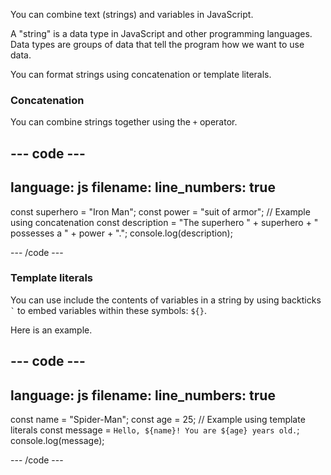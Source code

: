 You can combine text (strings) and variables in JavaScript.

A "string" is a data type in JavaScript and other programming languages. Data types are groups of data that tell the program how we want to use data.

You can format strings using concatenation or template literals.

### Concatenation
 
You can combine strings together using the `+` operator.

--- code ---
---
language: js
filename: 
line_numbers: true
---
    
const superhero = "Iron Man";
const power = "suit of armor";
// Example using concatenation
const description = "The superhero " + superhero + " possesses a " + power + ".";
console.log(description);
    
--- /code ---

### Template literals

You can use include the contents of variables in a string by using backticks ``` ` ``` to embed variables within these symbols: `${}`.

Here is an example.

--- code ---
---
language: js
filename: 
line_numbers: true
---
    
const name = "Spider-Man";
const age = 25;
// Example using template literals
const message = `Hello, ${name}! You are ${age} years old.`;
console.log(message);
    
--- /code ---
